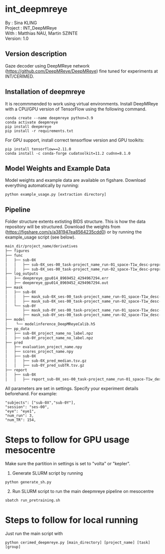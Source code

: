 # int_deepmreye

By :       Sina KLING<br/>
Project :  INT_DeepMReye <br/>
With :     Matthias NAU, Martin SZINTE<br/>
Version:   1.0<br/>

## Version description
Gaze decoder using DeepMReye network (https://github.com/DeepMReye/DeepMReye) fine tuned for experiments at 
INT/CERIMED. 


## Installation of deepmreye 

It is recommmended to work using virtual environments. 
Install DeepMReye with a CPU/GPU version of TensorFlow using the following command.

```
conda create --name deepmreye python=3.9
conda activate deepmreye
pip install deepmreye
pip install -r requirements.txt

```

For GPU support, install correct tensorflow version and GPU toolkits:

```
pip install tensorflow==2.11.0
conda install -c conda-forge cudatoolkit=11.2 cudnn=8.1.0

```

## Model Weights and Example Data 
Model weights and example data are available on figshare. Download everything automatically by running: 

```
python example_usage.py [extraction directory]

```

## Pipeline 

Folder structure extents extisting BIDS structure. This is how the data repository will be structured. Download the weights from (https://figshare.com/s/a381947ea8564235cdd0) or by running the example_usage script (see below).

```bash
main_dir/project_name/derivatives
├── figures
├── func
│   ├── sub-0X
│   │   ├── sub-0X_ses-00_task-project_name_run-01_space-T1w_desc-preproc_bold.nii.gz
│   │   ├── sub-0X_ses-00_task-project_name_run-02_space-T1w_desc-preproc_bold.nii.gz
├── log_outputs
│   ├── deepmreye_gpu014_8969452_4294967294.err
│   ├── deepmreye_gpu014_8969452_4294967294.out
├── mask
│   ├── sub-0X
│   │   ├── mask_sub-0X_ses-00_task-project_name_run-01_space-T1w_desc-preproc_bold.p
│   │   ├── mask_sub-0X_ses-00_task-project_name_run-02_space-T1w_desc-preproc_bold.p
│   └── sub-0Y
│       ├── mask_sub-0Y_ses-00_task-project_name_run-01_space-T1w_desc-preproc_bold.p
│       ├── mask_sub-0Y_ses-00_task-project_name_run-02_space-T1w_desc-preproc_bold.p
├── model
│    └── modelinference_DeepMReyeCalib.h5
├── pp_data
│   ├── sub-0X_project_name_no_label.npz
│   ├── sub-0Y_project_name_no_label.npz
├── pred
│   ├── evaluation_project_name.npy
│   ├── scores_project_name.npy
│   ├── sub-0X
│   │   ├── sub-0X_pred_median.tsv.gz
│   │   ├── sub-0Y_pred_subTR.tsv.gz
├── report
│   ├── sub-0X
│   │   ├── report_sub-0X_ses-00_task-project_name_run-01_space-T1w_desc-preproc_bold.html

```

All parameters are set in settings. Specify your experiment details beforehand. For example:

```
"subjects": ["sub-0X","sub-0Y"], 
"session": "ses-00", 
"eye": "eye1", 
"num_run": 3,
"num_TR": 154, 

```

# Steps to follow for GPU usage mesocentre

Make sure the partition in settings is set to "volta" or "kepler". 

1. Generate SLURM script by running 

``` 
python generate_sh.py 

```

2. Run SLURM script to run the main deepmreye pipeline on mesocentre

```
sbatch run_pretraining.sh 

```

# Steps to follow for local running 

Just run the main script with

```
python cerimed_deepmreye.py [main_directory] [project_name] [task] [group]

```
